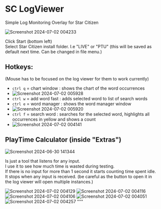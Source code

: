 # SC LogViewer 

Simple Log Monitoring Overlay for Star Citizen 

![Screenshot 2024-07-02 004233](https://github.com/HalfBakedBaker/SC_LogViewer/assets/71772783/af7bc5a0-e975-4e4e-9615-64605c139032)

Click Start (bottom left)  
Select Star Citizen install folder. I.e "LIVE" or "PTU" (this will be saved as default next time. Can be changed in file menu.)  

## Hotkeys:

(Mouse has to be focused on the log viewer for them to work currently)  
- `ctrl q` = chart window : shows the chart of the word occurrences
- ![Screenshot 2024-07-02 005928](https://github.com/HalfBakedBaker/SC_LogViewer/assets/71772783/08f88957-258f-4424-94a7-46a1ce969425)
- `ctrl w` = add word fast : adds selected word to list of search words  
- `ctrl e` = word manager : shows the word manager window
- ![Screenshot 2024-07-02 005920](https://github.com/HalfBakedBaker/SC_LogViewer/assets/71772783/439db342-c7ad-4479-9a06-188b14e6e2a8)
- `ctrl f` = search word : searches for the selected word, highlights all occurrences in yellow and shows a count
- ![Screenshot 2024-07-02 004141](https://github.com/HalfBakedBaker/SC_LogViewer/assets/71772783/5f2cfcd8-0f62-4fda-a845-005ea685e015)

## PlayTime Calculator (inside "Extras")

![Screenshot 2024-06-30 141344](https://github.com/HalfBakedBaker/SC_LogViewer/assets/71772783/0ed9e2e0-d828-42ba-9555-b501fecfa6c3)

Is just a tool that listens for any input.  
I use it to see how much time is wasted during testing.  
If there is no input for more than 1 second it starts counting time spent idle.  
It stops when any input is received. (be careful as the button to open it in the log viewer will open multiple instances.)  


![Screenshot 2024-07-02 004129](https://github.com/HalfBakedBaker/SC_LogViewer/assets/71772783/5e9d009c-9900-4443-ac22-4af2d96d27c0)
![Screenshot 2024-07-02 004116](https://github.com/HalfBakedBaker/SC_LogViewer/assets/71772783/0c9d6555-a156-4a15-a9bc-bbbf8beae652)
![Screenshot 2024-07-02 004106](https://github.com/HalfBakedBaker/SC_LogViewer/assets/71772783/5bf1ec91-19ca-4a5c-bb07-49a2f6d8762f)
![Screenshot 2024-07-02 004051](https://github.com/HalfBakedBaker/SC_LogViewer/assets/71772783/b4e7931c-d2ae-456b-b3a8-0d9daee60f39)
![Screenshot 2024-07-02 004257](https://github.com/HalfBakedBaker/SC_LogViewer/assets/71772783/f20b3ff9-775e-4797-aa9f-9559a7bc80e7)
"""
